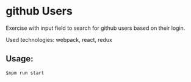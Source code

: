 github Users
=========

Exercise with input field to search for github users based on their login. 

Used technologies: webpack, react, redux

## Usage:
```text
$npm run start
